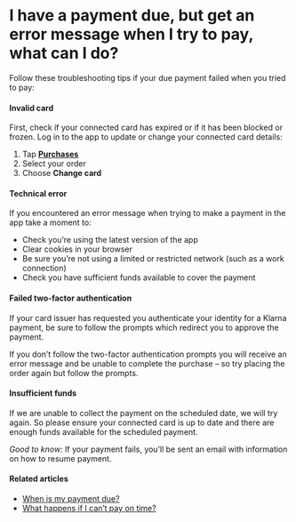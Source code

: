 # I have a payment due, but get an error message when I try to pay, what can I do?

Follow these troubleshooting tips if your due payment failed when you tried to pay:

#### Invalid card

First, check if your connected card has expired or if it has been blocked or frozen. Log in to the app to update or change your connected card details:

1. Tap [**Purchases**](https://app.klarna.com/transactions/my-klarna/)
2. Select your order
3. Choose **Change card**
#### Technical error

If you encountered an error message when trying to make a payment in the app take a moment to:

* Check you’re using the latest version of the app
* Clear cookies in your browser
* Be sure you’re not using a limited or restricted network (such as a work connection)
* Check you have sufficient funds available to cover the payment
#### Failed two\-factor authentication

If your card issuer has requested you authenticate your identity for a Klarna payment, be sure to follow the prompts which redirect you to approve the payment.

If you don’t follow the two\-factor authentication prompts you will receive an error message and be unable to complete the purchase – so try placing the order again but follow the prompts.

#### Insufficient funds

If we are unable to collect the payment on the scheduled date, we will try again. So please ensure your connected card is up to date and there are enough funds available for the scheduled payment.

*Good to know:* If your payment fails, you’ll be sent an email with information on how to resume payment.

#### Related articles

* [When is my payment due?](https://www.klarna.com/us/customer-service/when-is-my-payment-due/)
* [What happens if I can’t pay on time?](https://www.klarna.com/us/customer-service/what-happens-if-i-cant-pay-on-time/)
